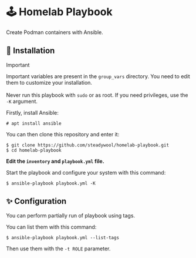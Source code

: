 # 🕹️ Homelab Playbook

Create Podman containers with Ansible.

## 🚀 Installation

> [!IMPORTANT]
> Important variables are present in the `group_vars` directory. You need to edit them to customize your installation. </br></br>
> Never run this playbook with `sudo` or as root. If you need privileges, use the `-K` argument.

Firstly, install Ansible:
```
# apt install ansible
```

You can then clone this repository and enter it:
```
$ git clone https://github.com/steadywool/homelab-playbook.git
$ cd homelab-playbook
```

**Edit the `inventory` and `playbook.yml` file.**

Start the playbook and configure your system with this command:
```
$ ansible-playbook playbook.yml -K
```

## ✨ Configuration

You can perform partially run of playbook using tags.

You can list them with this command:
```
$ ansible-playbook playbook.yml --list-tags
```

Then use them with the `-t ROLE` parameter.